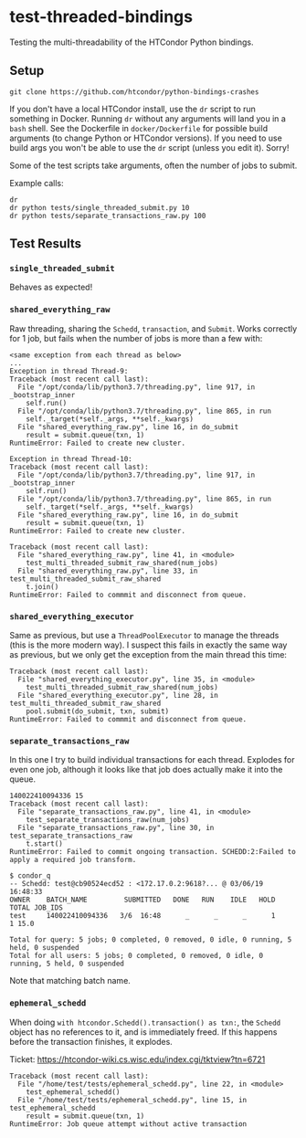 # test-threaded-bindings

Testing the multi-threadability of the HTCondor Python bindings.

## Setup

`git clone https://github.com/htcondor/python-bindings-crashes`

If you don't have a local HTCondor install, use the `dr` script to run something in Docker.
Running `dr` without any arguments will land you in a `bash` shell.
See the Dockerfile in `docker/Dockerfile` for possible build arguments (to change Python or HTCondor versions).
If you need to use build args you won't be able to use the `dr` script (unless you edit it).
Sorry!

Some of the test scripts take arguments, often the number of jobs to submit.

Example calls:
```
dr
dr python tests/single_threaded_submit.py 10
dr python tests/separate_transactions_raw.py 100
```

## Test Results

### `single_threaded_submit`

Behaves as expected!

### `shared_everything_raw`

Raw threading, sharing the `Schedd`, `transaction`, and `Submit`.
Works correctly for 1 job, but fails when the number of jobs is more than a few with:

```
<same exception from each thread as below>
...
Exception in thread Thread-9:
Traceback (most recent call last):
  File "/opt/conda/lib/python3.7/threading.py", line 917, in _bootstrap_inner
    self.run()
  File "/opt/conda/lib/python3.7/threading.py", line 865, in run
    self._target(*self._args, **self._kwargs)
  File "shared_everything_raw.py", line 16, in do_submit
    result = submit.queue(txn, 1)
RuntimeError: Failed to create new cluster.

Exception in thread Thread-10:
Traceback (most recent call last):
  File "/opt/conda/lib/python3.7/threading.py", line 917, in _bootstrap_inner
    self.run()
  File "/opt/conda/lib/python3.7/threading.py", line 865, in run
    self._target(*self._args, **self._kwargs)
  File "shared_everything_raw.py", line 16, in do_submit
    result = submit.queue(txn, 1)
RuntimeError: Failed to create new cluster.

Traceback (most recent call last):
  File "shared_everything_raw.py", line 41, in <module>
    test_multi_threaded_submit_raw_shared(num_jobs)
  File "shared_everything_raw.py", line 33, in test_multi_threaded_submit_raw_shared
    t.join()
RuntimeError: Failed to commmit and disconnect from queue.
```

### `shared_everything_executor`

Same as previous, but use a `ThreadPoolExecutor` to manage the threads (this is the more modern way).
I suspect this fails in exactly the same way as previous, but we only get the exception from the main thread this time:

```
Traceback (most recent call last):
  File "shared_everything_executor.py", line 35, in <module>
    test_multi_threaded_submit_raw_shared(num_jobs)
  File "shared_everything_executor.py", line 28, in test_multi_threaded_submit_raw_shared
    pool.submit(do_submit, txn, submit)
RuntimeError: Failed to commmit and disconnect from queue.
```

### `separate_transactions_raw`

In this one I try to build individual transactions for each thread.
Explodes for even one job, although it looks like that job does actually make it into the queue.

```
140022410094336 15
Traceback (most recent call last):
  File "separate_transactions_raw.py", line 41, in <module>
    test_separate_transactions_raw(num_jobs)
  File "separate_transactions_raw.py", line 30, in test_separate_transactions_raw
    t.start()
RuntimeError: Failed to commit ongoing transaction. SCHEDD:2:Failed to apply a required job transform.

$ condor_q
-- Schedd: test@cb90524ecd52 : <172.17.0.2:9618?... @ 03/06/19 16:48:33
OWNER    BATCH_NAME         SUBMITTED   DONE   RUN    IDLE   HOLD  TOTAL JOB_IDS
test     140022410094336   3/6  16:48      _      _      _      1      1 15.0

Total for query: 5 jobs; 0 completed, 0 removed, 0 idle, 0 running, 5 held, 0 suspended
Total for all users: 5 jobs; 0 completed, 0 removed, 0 idle, 0 running, 5 held, 0 suspended
```

Note that matching batch name.

### `ephemeral_schedd`

When doing `with htcondor.Schedd().transaction() as txn:`, the `Schedd` object
has no references to it, and is immediately freed. If this happens before the
transaction finishes, it explodes.

Ticket: https://htcondor-wiki.cs.wisc.edu/index.cgi/tktview?tn=6721

```
Traceback (most recent call last):
  File "/home/test/tests/ephemeral_schedd.py", line 22, in <module>
    test_ephemeral_schedd()
  File "/home/test/tests/ephemeral_schedd.py", line 15, in test_ephemeral_schedd
    result = submit.queue(txn, 1)
RuntimeError: Job queue attempt without active transaction
```
